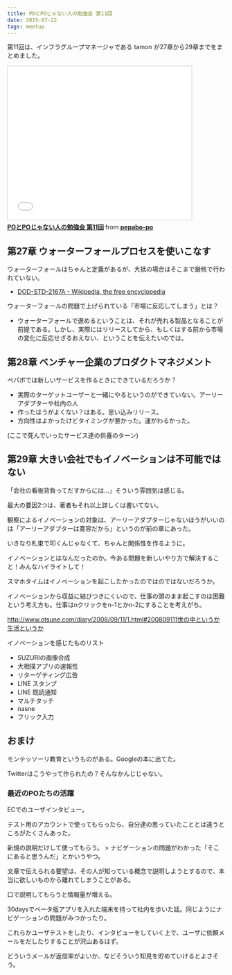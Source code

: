 ```yaml
---
title: POとPOじゃない人の勉強会 第11回
date: 2015-07-22
tags: meetup
---
```

第11回は、インフラグループマネージャである tamon が27章から29章までをまとめました。

<iframe src="//www.slideshare.net/slideshow/embed_code/key/rWMbxY59MN88oO" width="425" height="355" frameborder="0" marginwidth="0" marginheight="0" scrolling="no" style="border:1px solid #CCC; border-width:1px; margin-bottom:5px; max-width: 100%;" allowfullscreen> </iframe> <div style="margin-bottom:5px"> <strong> <a href="//www.slideshare.net/pepabo-po/popo-11" title="POとPOじゃない人の勉強会 第11回" target="_blank">POとPOじゃない人の勉強会 第11回</a> </strong> from <strong><a href="//www.slideshare.net/pepabo-po" target="_blank">pepabo-po</a></strong> </div>

## 第27章 ウォーターフォールプロセスを使いこなす

ウォーターフォールはちゃんと定義があるが、大抵の場合はそこまで厳格で行われていない。

- [DOD-STD-2167A - Wikipedia, the free encyclopedia](https://en.wikipedia.org/wiki/DOD-STD-2167A)

ウォーターフォールの問題で上げられている「市場に反応してしまう」とは？
- ウォーターフォールで進めるということは、それが売れる製品となることが前提である。しかし、実際にはリリースしてから、もしくはする前から市場の変化に反応せざるおえない、ということを伝えたいのでは。

## 第28章 ベンチャー企業のプロダクトマネジメント

ペパボでは新しいサービスを作るときにできているだろうか？

- 実際のターゲットユーザーと一緒にやるというのができていない。アーリーアダプターや社内の人
- 作ったほうがよくない？はある。思い込みリリース。
- 方向性はよかったけどタイミングが悪かった。運がわるかった。

(ここで死んでいったサービス達の供養のターン)

## 第29章 大きい会社でもイノベーションは不可能ではない

「会社の看板背負ってだすからには…」そういう雰囲気は感じる。

最大の要因2つは、著者もそれ以上詳しくは書いてない。

観察によるイノベーションの対象は、アーリーアダプターじゃないほうがいいのは「アーリーアダプターは寛容だから」というのが前の章にあった。

いきなり札束で叩くんじゃなくて、ちゃんと関係性を作るように。

イノベーションとはなんだったのか。今ある問題を新しいやり方で解決すること！みんなハイライトして！

スマホタイムはイノベーションを起こしたかったのではのではないだろうか。

イノベーションから収益に結びつきにくいので、仕事の頭のまま起こすのは困難という考え方も。仕事はnクリックをn-1とかn-2にすることを考えがち。

http://www.otsune.com/diary/2008/09/11/1.html#200809111世の中というか生活というか

イノベーションを感じたものリスト

- SUZURIの画像合成
- 大相撲アプリの速報性
- リターゲティング広告
- LINE スタンプ
- LINE 既読通知
- マルチタッチ
- nasne
- フリック入力

## おまけ

モンテッソーリ教育というものがある。Googleの本に出てた。

Twitterはこうやって作られたの？そんなかんじじゃない。

### 最近のPOたちの活躍

ECでのユーザインタビュー。

テスト用のアカウントで使ってもらったら、自分達の思っていたこととは違うところがたくさんあった。

新規の説明だけして使ってもらう。 > ナビゲーションの問題がわかった「そこにあると思うんだ」とかいうやつ。

文章で伝えられる要望は、その人が知っている概念で説明しようとするので、本当に欲しいものから離れてしまうことがある。

口で説明してもらうと情報量が増える。

30daysでベータ版アプリを入れた端末を持って社内を歩いた話。同じようにナビゲーションの問題がみつかったり。

これらかユーザテストをしたり、インタビューをしていく上で、ユーザに依頼メールをだしたりすることが沢山あるはず。

どういうメールが返信率がよいか、などそういう知見を貯めていけるとよさそう。
